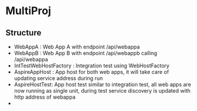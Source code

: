 # MultiProj

## Structure
- WebAppA : Web App A with endpoint /api/webappa
- WebAppB : Web App B with endpoint /api/webappb calling /api/webappa
- IntTestWebHostFactory : Integration test using WebHostFactory
- AspireAppHost : App host for both web apps, it will take care of updating service address during run
- AspireHostTest: App host test similar to integration test, all web apps are now running as single unit, during test service discovery is updated with http address of webappa
- 
